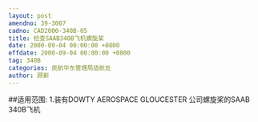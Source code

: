 ```yaml
---
layout: post
amendno: 39-3007
cadno: CAD2000-340B-05
title: 检查SAAB340B飞机螺旋桨
date: 2000-09-04 00:00:00 +0800
effdate: 2000-09-04 00:00:00 +0800
tag: 340B
categories: 民航华东管理局适航处
author: 顾新
---
```


##适用范围:
1.装有DOWTY AEROSPACE GLOUCESTER 公司螺旋桨的SAAB 340B飞机

